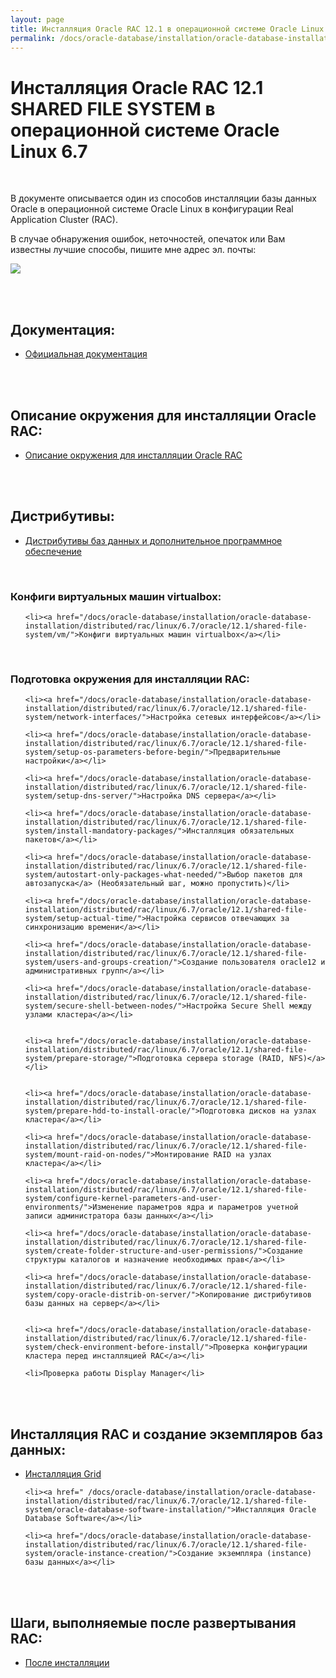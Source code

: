 ```yaml
---
layout: page
title: Инсталляция Oracle RAC 12.1 в операционной системе Oracle Linux 6.7 (SHARED FILE SYSTEM)
permalink: /docs/oracle-database/installation/oracle-database-installation/distributed/rac/linux/6.7/oracle/12.1/shared-file-system/
---
```


# Инсталляция Oracle RAC 12.1 SHARED FILE SYSTEM  в операционной системе Oracle Linux 6.7


<br/>

В документе описывается один из способов инсталляции базы данных Oracle в операционной системе Oracle Linux в конфигурации Real Application Cluster (RAC).


В случае обнаружения ошибок, неточностей, опечаток или Вам известны лучшие способы, пишите мне адрес эл. почты:


<div>
	<img src="http://img.fotografii.org/a3333333mail.gif" border="0">
</div>

<br/><br/>



## Документация:

<ul>
	<li><a href="/docs/oracle-database/installation/oracle-database-installation/distributed/rac/linux/6.7/oracle/12.1/shared-file-system/docs/">Официальная документация</a></li>
</ul>


<br/><br/>


## Описание окружения для инсталляции Oracle RAC:

<ul>
	<li><a href="/docs/oracle-database/installation/oracle-database-installation/distributed/rac/linux/6.7/oracle/12.1/shared-file-system/environment-description/">Описание окружения для инсталляции Oracle RAC</a></li>
</ul>



<br/><br/>
<h2>Дистрибутивы:</h2>


<ul>
	<li><a href="/docs/oracle-database/installation/oracle-database-installation/distributed/rac/linux/6.7/oracle/12.1/shared-file-system/distrib/">Дистрибутивы баз данных и дополнительное программное обеспечение</a></li>
</ul>

<br/>

### Конфиги виртуальных машин virtualbox:


<ul>

	<li><a href="/docs/oracle-database/installation/oracle-database-installation/distributed/rac/linux/6.7/oracle/12.1/shared-file-system/vm/">Конфиги виртуальных машин virtualbox</a></li>

</ul>



<br/>

### Подготовка окружения для инсталляции RAC:


<ul>

	<li><a href="/docs/oracle-database/installation/oracle-database-installation/distributed/rac/linux/6.7/oracle/12.1/shared-file-system/network-interfaces/">Настройка сетевых интерфейсов</a></li>

	<li><a href="/docs/oracle-database/installation/oracle-database-installation/distributed/rac/linux/6.7/oracle/12.1/shared-file-system/setup-os-parameters-before-begin/">Предварительные настройки</a></li>

	<li><a href="/docs/oracle-database/installation/oracle-database-installation/distributed/rac/linux/6.7/oracle/12.1/shared-file-system/setup-dns-server/">Настройка DNS сервера</a></li>

	<li><a href="/docs/oracle-database/installation/oracle-database-installation/distributed/rac/linux/6.7/oracle/12.1/shared-file-system/install-mandatory-packages/">Инсталляция обязательных пакетов</a></li>

	<li><a href="/docs/oracle-database/installation/oracle-database-installation/distributed/rac/linux/6.7/oracle/12.1/shared-file-system/autostart-only-packages-what-needed/">Выбор пакетов для автозапуска</a> (Необязательный шаг, можно пропустить)</li>

	<li><a href="/docs/oracle-database/installation/oracle-database-installation/distributed/rac/linux/6.7/oracle/12.1/shared-file-system/setup-actual-time/">Настройка сервисов отвечающих за синхронизацию времени</a></li>

	<li><a href="/docs/oracle-database/installation/oracle-database-installation/distributed/rac/linux/6.7/oracle/12.1/shared-file-system/users-and-groups-creation/">Создание пользователя oracle12 и административных групп</a></li>

	<li><a href="/docs/oracle-database/installation/oracle-database-installation/distributed/rac/linux/6.7/oracle/12.1/shared-file-system/secure-shell-between-nodes/">Настройка Secure Shell между узлами кластера</a></li>


	<li><a href="/docs/oracle-database/installation/oracle-database-installation/distributed/rac/linux/6.7/oracle/12.1/shared-file-system/prepare-storage/">Подготовка сервера storage (RAID, NFS)</a></li>


	<li><a href="/docs/oracle-database/installation/oracle-database-installation/distributed/rac/linux/6.7/oracle/12.1/shared-file-system/prepare-hdd-to-install-oracle/">Подготовка дисков на узлах кластера</a></li>

	<li><a href="/docs/oracle-database/installation/oracle-database-installation/distributed/rac/linux/6.7/oracle/12.1/shared-file-system/mount-raid-on-nodes/">Монтирование RAID на узлах кластера</a></li>

	<li><a href="/docs/oracle-database/installation/oracle-database-installation/distributed/rac/linux/6.7/oracle/12.1/shared-file-system/configure-kernel-parameters-and-user-environments/">Изменение параметров ядра и параметров учетной записи администратора базы данных</a></li>

	<li><a href="/docs/oracle-database/installation/oracle-database-installation/distributed/rac/linux/6.7/oracle/12.1/shared-file-system/create-folder-structure-and-user-permissions/">Создание структуры каталогов и назначение необходимых прав</a></li>

	<li><a href="/docs/oracle-database/installation/oracle-database-installation/distributed/rac/linux/6.7/oracle/12.1/shared-file-system/copy-oracle-distrib-on-server/">Копирование дистрибутивов базы данных на сервер</a></li>


	<li><a href="/docs/oracle-database/installation/oracle-database-installation/distributed/rac/linux/6.7/oracle/12.1/shared-file-system/check-environment-before-install/">Проверка конфигурации кластера перед инсталляцией RAC</a></li>

	<li>Проверка работы Display Manager</li>


</ul>

<br/><br/>

## Инсталляция RAC и создание экземпляров баз данных:


<ul>
	<li><a href="/docs/oracle-database/installation/oracle-database-installation/distributed/rac/linux/6.7/oracle/12.1/shared-file-system/grid-installation/">Инсталляция Grid</a></li>

	<li><a href=" /docs/oracle-database/installation/oracle-database-installation/distributed/rac/linux/6.7/oracle/12.1/shared-file-system/oracle-database-software-installation/">Инсталляция Oracle Database Software</a></li>

	<li><a href="/docs/oracle-database/installation/oracle-database-installation/distributed/rac/linux/6.7/oracle/12.1/shared-file-system/oracle-instance-creation/">Создание экземпляра (instance) базы данных</a></li>

</ul>


<br/><br/>

## Шаги, выполняемые после развертывания RAC:


<ul>
	<li><a href="/docs/oracle-database/installation/oracle-database-installation/distributed/rac/linux/6.7/oracle/12.1/shared-file-system/post-installation-tasks/">После инсталляции</a></li>
</ul>
